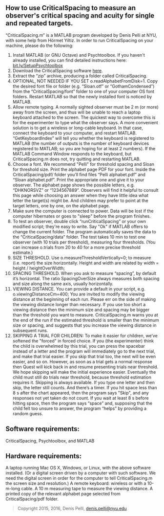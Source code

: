 ## How to use CriticalSpacing to measure an observer's critical spacing and acuity for single and repeated targets.

“CriticalSpacing.m” is a MATLAB program developed by Denis Pelli at NYU, with some help from Hörmet Yiltiz. In order to run CriticalSpacing on your machine, please do the following:

1. Install MATLAB (or GNU Octave) and Psychtoolbox. If you haven't
   already installed, you can find detailed instructions here:
[bit.ly/SetupPsychtoolbox](https://github.com/hyiltiz/ObjectRecognition/blob/master/README.txt)
1. Download the CriticalSpacing software
   [here](https://github.com/denispelli/CriticalSpacing/archive/v0.3.zip).
1. Extract the “zip” archive, producing a folder called CriticalSpacing.
1. OPTIONAL, NOT NEEDED IF YOU SET o.readAlphabetFromDisk=1. 
   Copy the desired font file or folder (e.g. “Sloan.otf” or “GothamCondensed”) 
   from the  “CriticalSpacing/font” folder to one of your computer OS font 
   folders. Restart MATLAB so that the newly installed font is noticed by MATLAB. 
1. Allow remote typing. A normally sighted observer must be 2 m (or more) 
   away from the screen, and thus will be unable to reach a laptop keyboard 
   attached to the screen. The quickest way to overcome this is for the experimenter
   to type what the observer says. A more convenient solution is to get
   a wireless or long-cable keyboard. In that case, connect the keyboard
   to your computer, and restart MATLAB. “GetKeyboardIndex” will tell you whether
   the keyboard is registered to MATLAB (the number of outputs is the 
   number of keyboard devices registered to MATLAB; so you are hoping for 
   at least 2 numbers). If the MATLAB Command Window responds to the keyboard, 
   but CriticalSpacing.m does not, try quitting and restarting MATLAB. 
1. Choose a font. We recommend "Pelli" for threshold spacing and Sloan for 
   threshold size. Print the alphabet page PDF for your font. Inside 
   the CriticalSpacing/pdf/ folder you'll
   find files “Pelli alphabet.pdf” and “Sloan alphabet.pdf”.
   Print the appropriate one and give it to your observer. The alphabet page 
   shows the possible letters, e.g. “DHKNORSVZ” or “1234567889”. Observers
   will find it helpful to consult this page while choosing an answer
   when they have little idea what letter the target(s) might be.
   And children may prefer to point at the target letters, one by one, on
   the alphabet page.
1. Make sure the computer is connected to power. Data will be lost if
   the computer hibernates or goes to "sleep" before the program
   finishes.
1. To test an observer, double click “runCriticalSpacing” or your own modified 
   script; they're easy to write. Say "Ok" if
   MATLAB offers to change the current folder. The program automatically
   saves the data to the “CriticalSpacing/data” folder. The test takes 10 min to
   test one observer (with 10 trials per threshold), measuring four
   thresholds. (You can increase o.trials from 20 to 40 for a more precise threshold
   estimate.)
1. SIZE THRESHOLD. Use o.measureThresholdVertically=0; to measure (i.e. report) the size 
   horizontally. Height and width are related by
   width = height / heightOverWidth;
1. SPACING THRESHOLD. When you ask to measure “spacing”, by default it’s horizontal. 
   The ratio SpacingOverSize always measures both spacing and size along the same 
   axis, usually horizontally. 
1. VIEWING DISTANCE. You can provide a default in your script, e.g. 
   o.viewingDistanceCm=400;
   You are invited to modify the viewing distance at the beginning of each 
   run. Please err on the side of making the viewing distance longer than 
   necessary. If you use too short a viewing distance then the minimum 
   size and spacing may be bigger than the threshold you want to measure.
   CriticalSpacing.m warns you at the end of the run if the estimated 
   threshold is smaller than the minimum size or spacing, and suggests that you 
   increase the viewing distance in subsequent runs.
1. SKIPPING A TRIAL FOR CHILDREN: To make it easier for children, 
   we’ve softened the "forced" in forced choice. If you (the experimenter) 
   think the child is overwhelmed by this trial, you can press the spacebar instead of 
   a letter and the program will immediately go to the next trial, and make that trial 
   easier. If you skip that trial too, the next will be even easier, and so on. However, 
   as soon as a trial gets a normal response then Quest will kick back in and resume 
   presenting trials near threshold. We hope skipping will make the initial experience 
   easier. Eventually the child must still do trials near threshold, because 
   threshold estimation requires it. Skipping is always available. 
   If you type one letter and then skip, the letter still counts. And there’s a timer. 
   If you hit space less than 8 s after the chart appeared, then the program says "Skip", 
   and any responses not yet taken do not count. If you wait at least 8 s before 
   hitting space, then the program says “space” and, supposing that the child felt 
   too unsure to answer, the program “helps” by providing a random guess. 

## Software requirements:

CriticalSpacing, Psychtoolbox, and MATLAB

## Hardware requirements:

A laptop running Mac OS X, Windows, or Linux, with the above software installed. 
(Or a digital screen driven by a computer with such software. We need the digital screen in order for the computer to tell CriticalSpacing.m the screen size and resolution.)
A remote keyboard: wireless or with a 10-m-long cable.
A 10 m measuring tape to measure the viewing distance.
A printed copy of the relevant alphabet page selected from CriticalSpacing/pdf folder.


> Copyright 2015, 2016, Denis Pelli, denis.pelli@nyu.edu
